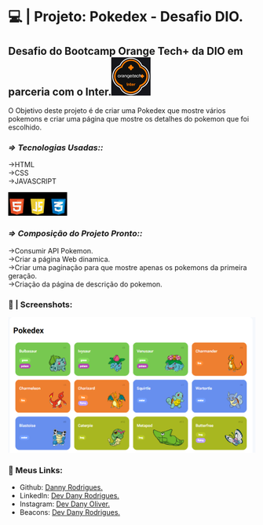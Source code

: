 # 💻 | Projeto: Pokedex - Desafio DIO.

## Desafio do Bootcamp Orange Tech+ da DIO em parceria com o Inter.![logo_orange_tech](https://github.com/DannyRodrygues/pokedex/blob/main/imga/logo_orange_tech%20(1).png?raw=true)

O Objetivo deste projeto é de criar uma Pokedex que mostre vários pokemons e criar uma página que mostre os detalhes do pokemon que foi escolhido.<br>

### *=> Tecnologias Usadas::*

  ->HTML<br>
  ->CSS<br>
  ->JAVASCRIPT<br>


![pinpngs](https://github.com/DannyRodrygues/pokedex/blob/main/imga/pinpngs.png?raw=true)

### *=> Composição do Projeto Pronto::*

   ->Consumir API Pokemon.<br>
   ->Criar a página Web dinamica.<br>
   ->Criar uma paginação para que mostre apenas os pokemons da primeira geração.<br>
   ->Criação da página de descrição do pokemon.<br>

 ### 📱 | Screenshots:<br>  
 
 ![divulgacao](https://github.com/DannyRodrygues/pokedex/blob/main/POKEDEX/imga/divulgacao.png?raw=true)
 
 ### 🔗 Meus Links:

- Github: [Danny Rodrigues.](https://github.com/DannyRodrygues)
- LinkedIn: [Dev Dany Rodrigues.](https://www.linkedin.com/in/devdanyrodrigues/)
- Instagram: [Dev Dany Oliver.](https://www.instagram.com/https://www.instagram.com/dev_danyoliver//)
- Beacons: [Dev Dany Rodrigues.](beacons.ai/devdanyrodrigues)



